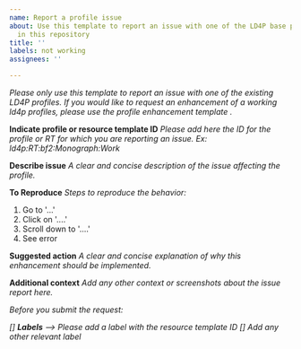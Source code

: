 ```yaml
---
name: Report a profile issue
about: Use this template to report an issue with one of the LD4P base profiles located
  in this repository
title: ''
labels: not working
assignees: ''

---
```


_Please only use this template to report an issue with one of the existing LD4P profiles. If you would like to request an enhancement of a working ld4p profiles, please use the profile enhancement template ._

**Indicate profile or resource template ID**
_Please add here the ID for the profile or RT for which you are reporting an issue. Ex: ld4p:RT:bf2:Monograph:Work_

**Describe issue**
_A clear and concise description of the issue affecting the profile._

**To Reproduce**
_Steps to reproduce the behavior:_
1. Go to '...'
2. Click on '....'
3. Scroll down to '....'
4. See error

**Suggested action**
_A clear and concise explanation of why this enhancement should be implemented._

**Additional context**
_Add any other context or screenshots about the issue report here._

_Before you submit the request:_

_[] **Labels** -->  Please add a label with the resource template ID_
_[] Add any other relevant label_
